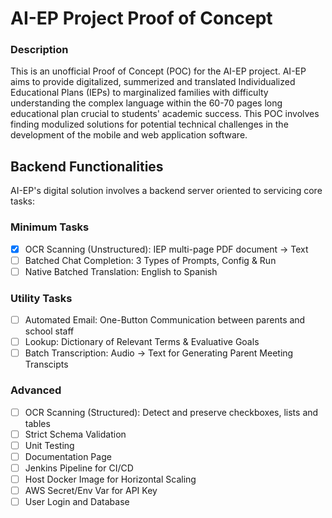# AI-EP Project Proof of Concept

### Description

This is an unofficial Proof of Concept (POC) for the AI-EP project. AI-EP aims to provide digitalized, summerized and translated Individualized Educational Plans (IEPs) to marginalized families with difficulty understanding the complex language within the 60-70 pages long educational plan crucial to students' academic success. This POC involves finding modulized solutions for potential technical challenges in the development of the mobile and web application software.

## Backend Functionalities

AI-EP's digital solution involves a backend server oriented to servicing core tasks:

### Minimum Tasks
- [x] OCR Scanning (Unstructured): IEP multi-page PDF document -> Text
- [ ] Batched Chat Completion: 3 Types of Prompts, Config & Run
- [ ] Native Batched Translation: English to Spanish

### Utility Tasks
- [ ] Automated Email: One-Button Communication between parents and school staff
- [ ] Lookup: Dictionary of Relevant Terms & Evaluative Goals
- [ ] Batch Transcription: Audio -> Text for Generating Parent Meeting Transcipts

### Advanced

- [ ] OCR Scanning (Structured): Detect and preserve checkboxes, lists and tables
- [ ] Strict Schema Validation
- [ ] Unit Testing
- [ ] Documentation Page
- [ ] Jenkins Pipeline for CI/CD
- [ ] Host Docker Image for Horizontal Scaling
- [ ] AWS Secret/Env Var for API Key
- [ ] User Login and Database